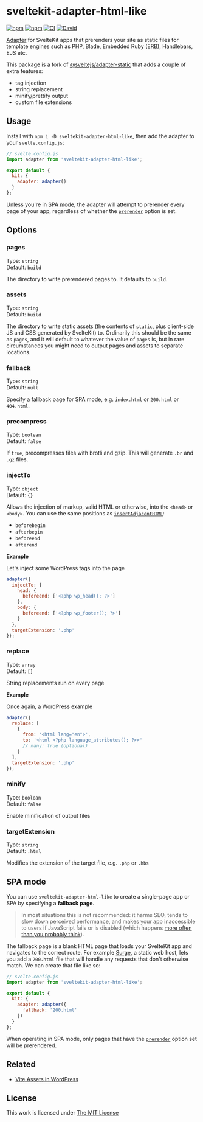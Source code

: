 # sveltekit-adapter-html-like

[![npm](https://flat.badgen.net/npm/license/sveltekit-adapter-html-like)](https://www.npmjs.org/package/sveltekit-adapter-html-like)
[![npm](https://flat.badgen.net/npm/v/sveltekit-adapter-html-like)](https://www.npmjs.org/package/sveltekit-adapter-html-like)
[![CI](https://img.shields.io/github/workflow/status/idleberg/sveltekit-adapter-html-like/CI?style=flat-square)](https://github.com/idleberg/sveltekit-adapter-html-like/actions)
[![David](https://flat.badgen.net/david/dep/idleberg/sveltekit-adapter-html-like)](https://david-dm.org/idleberg/sveltekit-adapter-html-like)

[Adapter](https://kit.svelte.dev/docs#adapters) for SvelteKit apps that prerenders your site as static files for template engines such as PHP, Blade, Embedded Ruby (ERB), Handlebars, EJS etc.

This package is a fork of [@sveltejs/adapter-static](https://github.com/sveltejs/kit/tree/master/packages/adapter-static) that adds a couple of extra features:

- tag injection
- string replacement
- minify/prettify output
- custom file extensions

## Usage

Install with `npm i -D sveltekit-adapter-html-like`, then add the adapter to your `svelte.config.js`:

```js
// svelte.config.js
import adapter from 'sveltekit-adapter-html-like';

export default {
  kit: {
    adapter: adapter()
  }
};
```

Unless you're in [SPA mode](#spa-mode), the adapter will attempt to prerender every page of your app, regardless of whether the [`prerender`](https://kit.svelte.dev/docs#ssr-and-javascript-prerender) option is set.

## Options

### pages

Type: `string`  
Default: `build`

The directory to write prerendered pages to. It defaults to `build`.

### assets

Type: `string`  
Default: `build`

The directory to write static assets (the contents of `static`, plus client-side JS and CSS generated by SvelteKit) to. Ordinarily this should be the same as `pages`, and it will default to whatever the value of `pages` is, but in rare circumstances you might need to output pages and assets to separate locations.

### fallback

Type: `string`  
Default: `null`

Specify a fallback page for SPA mode, e.g. `index.html` or `200.html` or `404.html`.

### precompress

Type: `boolean`  
Default: `false`

If `true`, precompresses files with brotli and gzip. This will generate `.br` and `.gz` files.

### injectTo

Type: `object`  
Default: `{}`

Allows the injection of markup, valid HTML or otherwise, into the `<head>` or `<body>`. You can use the same positions as [`insertAdjacentHTML`](https://developer.mozilla.org/en-US/docs/Web/API/Element/insertAdjacentHTML):

- `beforebegin`
- `afterbegin`
- `beforeend`
- `afterend`

**Example**

Let's inject some WordPress tags into the page

```js
adapter({
  injectTo: {
    head: {
      beforeend: ['<?php wp_head(); ?>']
    },
    body: {
      beforeend: ['<?php wp_footer(); ?>']
    }
  },
  targetExtension: '.php'
});
```

### replace

Type: `array`  
Default: `[]`

String replacements run on every page

**Example**

Once again, a WordPress example

```js
adapter({
  replace: [
    {
      from: '<html lang="en">',
      to: '<html <?php language_attributes(); ?>>'
      // many: true (optional)
    }
  ],
  targetExtension: '.php'
});
```

### minify

Type: `boolean`  
Default: `false`

Enable minification of output files

### targetExtension

Type: `string`  
Default: `.html`

Modifies the extension of the target file, e.g. `.php` or `.hbs`

## SPA mode

You can use `sveltekit-adapter-html-like` to create a single-page app or SPA by specifying a **fallback page**.

> In most situations this is not recommended: it harms SEO, tends to slow down perceived performance, and makes your app inaccessible to users if JavaScript fails or is disabled (which happens [more often than you probably think](https://kryogenix.org/code/browser/everyonehasjs.html)).

The fallback page is a blank HTML page that loads your SvelteKit app and navigates to the correct route. For example [Surge](https://surge.sh/help/adding-a-200-page-for-client-side-routing), a static web host, lets you add a `200.html` file that will handle any requests that don't otherwise match. We can create that file like so:

```js
// svelte.config.js
import adapter from 'sveltekit-adapter-html-like';

export default {
  kit: {
    adapter: adapter({
      fallback: '200.html'
    })
  }
};
```

When operating in SPA mode, only pages that have the [`prerender`](https://kit.svelte.dev/docs#ssr-and-javascript-prerender) option set will be prerendered.

## Related

- [Vite Assets in WordPress](https://github.com/idleberg/php-wordpress-vite-assets)

## License

This work is licensed under [The MIT License](LICENSE)
